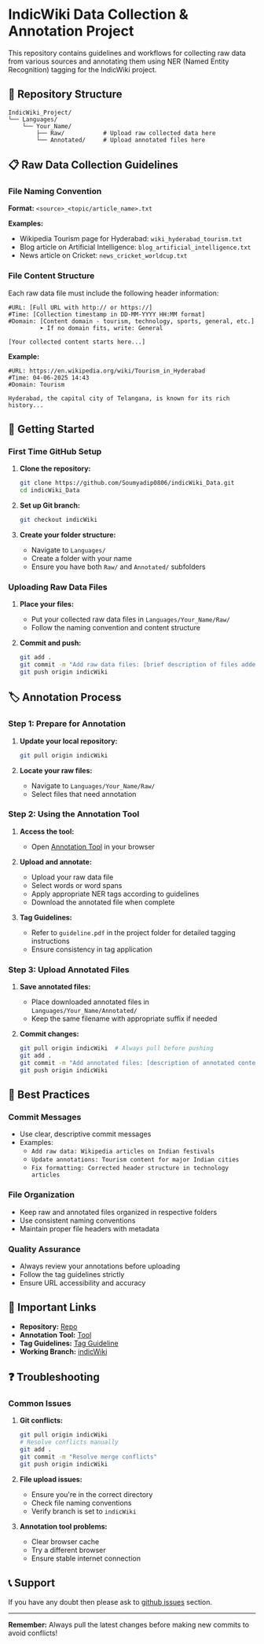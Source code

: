 # IndicWiki Data Collection & Annotation Project

This repository contains guidelines and workflows for collecting raw data from various sources and annotating them using NER (Named Entity Recognition) tagging for the IndicWiki project.

## 📁 Repository Structure

```
IndicWiki_Project/
└── Languages/
    └── Your_Name/
        ├── Raw/           # Upload raw collected data here
        └── Annotated/     # Upload annotated files here
```



## 📋 Raw Data Collection Guidelines

### File Naming Convention

**Format:** `<source>_<topic/article_name>.txt`

**Examples:**
- Wikipedia Tourism page for Hyderabad: `wiki_hyderabad_tourism.txt`
- Blog article on Artificial Intelligence: `blog_artificial_intelligence.txt`
- News article on Cricket: `news_cricket_worldcup.txt`

### File Content Structure

Each raw data file must include the following header information:

```
#URL: [Full URL with http:// or https://]
#Time: [Collection timestamp in DD-MM-YYYY HH:MM format]
#Domain: [Content domain - tourism, technology, sports, general, etc.]
         ➤ If no domain fits, write: General

[Your collected content starts here...]
```

**Example:**
```
#URL: https://en.wikipedia.org/wiki/Tourism_in_Hyderabad
#Time: 04-06-2025 14:43
#Domain: Tourism

Hyderabad, the capital city of Telangana, is known for its rich history...
```

## 🚀 Getting Started

### First Time GitHub Setup

1. **Clone the repository:**
   ```bash
   git clone https://github.com/Soumyadip0806/indicWiki_Data.git
   cd indicWiki_Data
   ```

2. **Set up Git branch:**
   ```bash
   git checkout indicWiki
   ```

3. **Create your folder structure:**
   - Navigate to `Languages/`
   - Create a folder with your name
   - Ensure you have both `Raw/` and `Annotated/` subfolders




### Uploading Raw Data Files

1. **Place your files:**
   - Put your collected raw data files in `Languages/Your_Name/Raw/`
   - Follow the naming convention and content structure

2. **Commit and push:**
   ```bash
   git add .
   git commit -m "Add raw data files: [brief description of files added]"
   git push origin indicWiki
   ```

## 🏷️ Annotation Process

### Step 1: Prepare for Annotation

1. **Update your local repository:**
   ```bash
   git pull origin indicWiki
   ```

2. **Locate your raw files:**
   - Navigate to `Languages/Your_Name/Raw/`
   - Select files that need annotation

### Step 2: Using the Annotation Tool

1. **Access the tool:**
   - Open [Annotation Tool](https://plural.iiit.ac.in/ner-annotator/) in your browser

2. **Upload and annotate:**
   - Upload your raw data file
   - Select words or word spans
   - Apply appropriate NER tags according to guidelines
   - Download the annotated file when complete

3. **Tag Guidelines:**
   - Refer to `guideline.pdf` in the project folder for detailed tagging instructions
   - Ensure consistency in tag application

### Step 3: Upload Annotated Files

1. **Save annotated files:**
   - Place downloaded annotated files in `Languages/Your_Name/Annotated/`
   - Keep the same filename with appropriate suffix if needed

2. **Commit changes:**
   ```bash
   git pull origin indicWiki  # Always pull before pushing
   git add .
   git commit -m "Add annotated files: [description of annotated content]"
   git push origin indicWiki
   ```

## 📝 Best Practices

### Commit Messages
- Use clear, descriptive commit messages
- Examples:
  - `Add raw data: Wikipedia articles on Indian festivals`
  - `Update annotations: Tourism content for major Indian cities`
  - `Fix formatting: Corrected header structure in technology articles`

### File Organization
- Keep raw and annotated files organized in respective folders
- Use consistent naming conventions
- Maintain proper file headers with metadata

### Quality Assurance
- Always review your annotations before uploading
- Follow the tag guidelines strictly
- Ensure URL accessibility and accuracy

## 🔗 Important Links

- **Repository:** [Repo](https://github.com/Soumyadip0806/indicWiki_Data.git)
- **Annotation Tool:** [Tool](https://plural.iiit.ac.in/ner-annotator/)
- **Tag Guidelines:** [Tag Guideline](https://github.com/Soumyadip0806/indicWiki_Data/blob/indicWiki/NER_Guideline.pdf)
- **Working Branch:** [indicWiki](https://github.com/Soumyadip0806/indicWiki_Data/tree/indicWiki)

## ❓ Troubleshooting

### Common Issues

1. **Git conflicts:**
   ```bash
   git pull origin indicWiki
   # Resolve conflicts manually
   git add .
   git commit -m "Resolve merge conflicts"
   git push origin indicWiki
   ```

2. **File upload issues:**
   - Ensure you're in the correct directory
   - Check file naming conventions
   - Verify branch is set to `indicWiki`

3. **Annotation tool problems:**
   - Clear browser cache
   - Try a different browser
   - Ensure stable internet connection

## 📞 Support

If you have any doubt then please ask to [github issues](https://github.com/Soumyadip0806/indicWiki_Data/issues) section.

---

**Remember:** Always pull the latest changes before making new commits to avoid conflicts!
